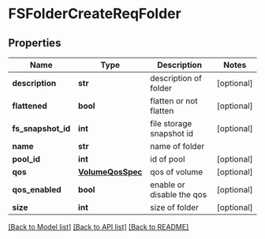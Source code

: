# FSFolderCreateReqFolder

## Properties
Name | Type | Description | Notes
------------ | ------------- | ------------- | -------------
**description** | **str** | description of folder | [optional] 
**flattened** | **bool** | flatten or not flatten | [optional] 
**fs_snapshot_id** | **int** | file storage snapshot id | [optional] 
**name** | **str** | name of folder | 
**pool_id** | **int** | id of pool | [optional] 
**qos** | [**VolumeQosSpec**](VolumeQosSpec.md) | qos of volume | [optional] 
**qos_enabled** | **bool** | enable or disable the qos | [optional] 
**size** | **int** | size of folder | [optional] 

[[Back to Model list]](../README.md#documentation-for-models) [[Back to API list]](../README.md#documentation-for-api-endpoints) [[Back to README]](../README.md)


